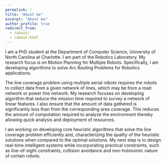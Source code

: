 ```yaml
---
permalink: /
title: "About me"
excerpt: "About me"
author_profile: true
redirect_from: 
  - /about/
  - /about.html
---
```

I am a PhD student at the Department of Computer Science, University of North Carolina at Charlotte. I am part of the Robotics Laboratory. 
My research focus is on Motion Planning for Multiple Robots. Specifically, I am developing algorithms to solve Arc Routing Problems for Robotics applications. 

The line coverage problem using multiple aerial robots requires the robots to collect data from a given network of lines, which may be from a road network or power line network.
My research focuses on developing algorithm that reduce the mission time required to survey a network of linear features.
I also ensure that the amount of data gathered is significantly less than from the corresponding area coverage.
This reduces the amount of computation required to analyze the environment thereby allowing quick analysis and deployment of resources.

I am working on developing core heuristic algorithms that solve the line coverage problem efficiently and, characterizing the quality of the heuristic solutions when compared to the optimal solutions.
My next step is to design real-time intelligent systems while incorporating practical constraints, such as line-of-sight constraints, collision avoidance and non-holonomic nature of certain robots.
